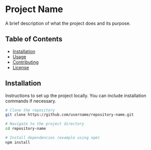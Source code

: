 # Project Name

A brief description of what the project does and its purpose.

## Table of Contents

- [Installation](#installation)
- [Usage](#usage)
- [Contributing](#contributing)
- [License](#license)

## Installation

Instructions to set up the project locally. You can include installation commands if necessary.

```bash
# Clone the repository
git clone https://github.com/username/repository-name.git

# Navigate to the project directory
cd repository-name

# Install dependencies (example using npm)
npm install
